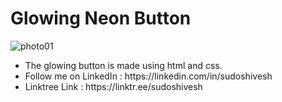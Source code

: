 <h1>Glowing Neon Button</h1>

![photo01](https://user-images.githubusercontent.com/78317220/190873625-63153d7f-3b78-49c1-b960-265b5c9fbcb8.png)

<ul>
<li>The glowing button is made using html and css. </li>
<li>Follow me on LinkedIn : https://linkedin.com/in/sudoshivesh </li>
<li>Linktree Link : https://linktr.ee/sudoshivesh </li>
</ul>







